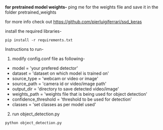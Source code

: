 <b>for pretrained model weights-</b>
ping me for the weights file and save it in the folder pretrained_weights

for more info check out https://github.com/pierluigiferrari/ssd_keras<br>

install the required libraries-
```
pip install -r requirements.txt
```

Instructions to run-
1) modify config.conf file as following-
* model = 'your prefered detector'
* dataset = 'dataset on which model is trained on'
* source_type = 'webcam or video or image'
* source_path = 'camera id or video/image path'
* output_dir = 'directory to save detected video/image'
* weights_path = 'weights file that is being used for object detection'
* confidence_threshold = 'threshold to be used for detection'
* classes = 'set classes as per model used'

2) run object_detection.py
``` 
python object_detection.py
```
